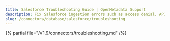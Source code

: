 ```yaml
---
title: Salesforce Troubleshooting Guide | OpenMetadata Support
description: Fix Salesforce ingestion errors such as access denial, API rate limits, or object sync issues.
slug: /connectors/database/salesforce/troubleshooting
---
```


{% partial file="/v1.9/connectors/troubleshooting.md" /%}
